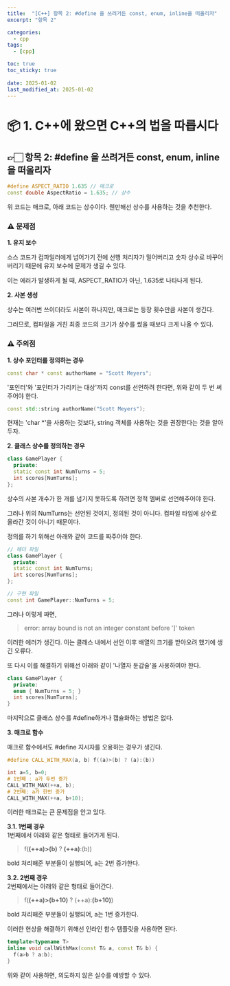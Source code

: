 ```yaml
---
title:  "[C++] 항목 2: #define 을 쓰려거든 const, enum, inline을 떠올리자"
excerpt: "항목 2"

categories:
  - cpp
tags:
  - [cpp]

toc: true
toc_sticky: true
 
date: 2025-01-02
last_modified_at: 2025-01-02
---
```

# 📦 1. C++에 왔으면 C++의 법을 따릅시다
## 👉🏻 항목 2: \#define 을 쓰려거든 const, enum, inline을 떠올리자

```cpp
#define ASPECT_RATIO 1.635 // 매크로
const double AspectRatio = 1.635; // 상수
```

위 코드는 매크로, 아래 코드는 상수이다.
웬만해선 상수를 사용하는 것을 추천한다.

### ⚠️ 문제점
**1. 유지 보수**

소스 코드가 컴파일러에게 넘어가기 전에 선행 처리자가 밀어버리고 숫자 상수로 바꾸어버리기 때문에 유지 보수에 문제가 생길 수 있다.

이는 에러가 발생하게 될 때, ASPECT_RATIO가 아닌, 1.635로 나타나게 된다.

**2. 사본 생성**

상수는 여러번 쓰이더라도 사본이 하나지만, 매크로는 등장 횟수만큼 사본이 생긴다.

그러므로, 컴파일을 거친 최종 코드의 크기가 상수를 썼을 때보다 크게 나올 수 있다.

### ⚠️ 주의점
**1. 상수 포인터를 정의하는 경우**

```cpp
const char * const authorName = "Scott Meyers";
```

'포인터'와 '포인터가 가리키는 대상'까지 const를 선언하려 한다면, 위와 같이 두 번 써주어야 한다.

```cpp
const std::string authorName("Scott Meyers");
```

현재는 'char *'을 사용하는 것보다, string 객체를 사용하는 것을 권장한다는 것을 알아두자.

**2. 클래스 상수를 정의하는 경우**

```cpp
class GamePlayer {
  private:
  static const int NumTurns = 5;
  int scores[NumTurns];
};
```
  
상수의 사본 개수가 한 개를 넘기지 못하도록 하려면 정적 멤버로 선언해주어야 한다.

그러나 위의 NumTurns는 선언된 것이지, 정의된 것이 아니다.
컴파일 타임에 상수로 올라간 것이 아니기 때문이다.

정의를 하기 위해선 아래와 같이 코드를 짜주어야 한다.

```cpp
// 헤더 파일
class GamePlayer {
  private:
  static const int NumTurns;
  int scores[NumTurns];
};

// 구현 파일
const int GamePlayer::NumTurns = 5;
```

그러나 이렇게 짜면,
> error: array bound is not an integer constant before ']' token

이러한 에러가 생긴다.
이는 클래스 내에서 선언 이후 배열의 크기를 받아오려 했기에 생긴 오류다.

또 다시 이를 해결하기 위해선 아래와 같이 '나열자 둔갑술'을 사용하여야 한다.

```cpp
class GamePlayer {
  private:
  enum { NumTurns = 5; }
  int scores[NumTurns];
}
```

마지막으로 클래스 상수를 #define하거나 캡슐화하는 방법은 없다.

**3. 매크로 함수**

매크로 함수에서도 #define 지시자를 오용하는 경우가 생긴다.

```cpp
#define CALL_WITH_MAX(a, b) f((a)>(b) ? (a):(b))

int a=5, b=0;
# 1번째 : a가 두번 증가
CALL_WITH_MAX(++a, b);
# 2번째: a가 한번 증가
CALL_WITH_MAX(++a, b+10);
```

이러한 매크로는 큰 문제점을 안고 있다.

**3.1. 1번째 경우**  
1번째에서 아래와 같은 형태로 들어가게 된다.
> f(**(++a)>(b)** ? **(++a)**:(b))

bold 처리해준 부분들이 실행되어, a는 2번 증가한다.

**3.2. 2번째 경우**  
2번째에서는 아래와 같은 형태로 들어간다.  
> f(**(++a)>(b+10)** ? (++a):**(b+10)**)

bold 처리해준 부분들이 실행되어, a는 1번 증가한다.


이러한 현상을 해결하기 위해선 인라인 함수 템플릿을 사용하면 된다.

```cpp
template<typename T>
inline void callWithMax(const T& a, const T& b) {
  f(a>b ? a:b);
}
```

위와 같이 사용하면, 의도하지 않은 실수를 예방할 수 있다.